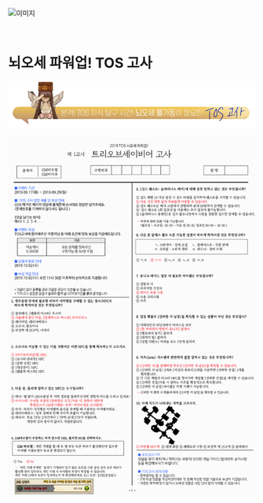 ![이미지](./images/tosgosa00.png)

&nbsp;

# 뇌오세 파워업! TOS 고사

![이미지](./images/tosgosa01.png)

![이미지](./images/tosgosa02.jpg)